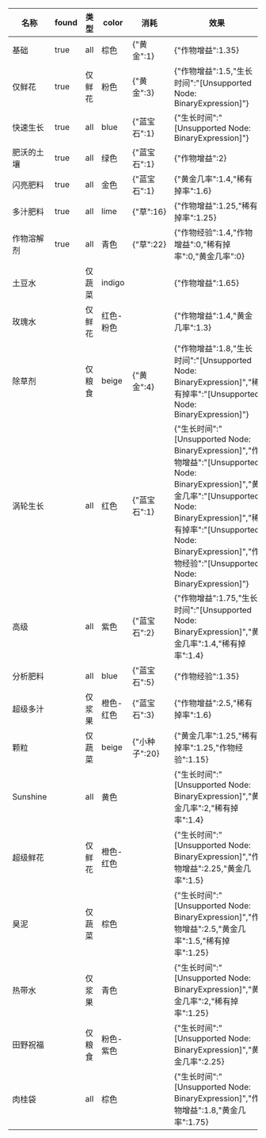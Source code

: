 | 名称  | found | 类型  | color | 消耗  | 效果  | 图标  |
| --- | ----- | --- | ----- | --- | --- | --- |
| 基础 | true | all | 棕色 | {"黄金":1} | {"作物增益":1.35} |  |
| 仅鲜花 | true | 仅鲜花 | 粉色 | {"黄金":3} | {"作物增益":1.5,"生长时间":"[Unsupported Node: BinaryExpression]"} |  |
| 快速生长 | true | all | blue | {"蓝宝石":1} | {"生长时间":"[Unsupported Node: BinaryExpression]"} |  |
| 肥沃的土壤 | true | all | 绿色 | {"蓝宝石":1} | {"作物增益":2} |  |
| 闪亮肥料 | true | all | 金色 | {"蓝宝石":1} | {"黄金几率":1.4,"稀有掉率":1.6} |  |
| 多汁肥料 | true | all | lime | {"草":16} | {"作物增益":1.25,"稀有掉率":1.25} |  |
| 作物溶解剂 | true | all | 青色 | {"草":22} | {"作物经验":1.4,"作物增益":0,"稀有掉率":0,"黄金几率":0} | <i class="mdi mdi-test-tube"></i> |
| 土豆水 |  | 仅蔬菜 | indigo |  | {"作物增益":1.65} |  |
| 玫瑰水 |  | 仅鲜花 | 红色-粉色 |  | {"作物增益":1.4,"黄金几率":1.3} |  |
| 除草剂 |  | 仅粮食 | beige | {"黄金":4} | {"作物增益":1.8,"生长时间":"[Unsupported Node: BinaryExpression]","稀有掉率":"[Unsupported Node: BinaryExpression]"} |  |
| 涡轮生长 |  | all | 红色 | {"蓝宝石":1} | {"生长时间":"[Unsupported Node: BinaryExpression]","作物增益":"[Unsupported Node: BinaryExpression]","黄金几率":"[Unsupported Node: BinaryExpression]","稀有掉率":"[Unsupported Node: BinaryExpression]","作物经验":"[Unsupported Node: BinaryExpression]"} |  |
| 高级 |  | all | 紫色 | {"蓝宝石":2} | {"作物增益":1.75,"生长时间":"[Unsupported Node: BinaryExpression]","黄金几率":1.4,"稀有掉率":1.4} |  |
| 分析肥料 |  | all | blue | {"蓝宝石":5} | {"作物经验":1.35} |  |
| 超级多汁 |  | 仅浆果 | 橙色-红色 | {"蓝宝石":3} | {"作物增益":2.5,"稀有掉率":1.6} |  |
| 颗粒 |  | 仅蔬菜 | beige | {"小种子":20} | {"黄金几率":1.25,"稀有掉率":1.25,"作物经验":1.15} | <i class="mdi mdi-pill"></i> |
| Sunshine |  | all | 黄色 |  | {"生长时间":"[Unsupported Node: BinaryExpression]","黄金几率":2,"稀有掉率":1.4} |  |
| 超级鲜花 |  | 仅鲜花 | 橙色-红色 |  | {"生长时间":"[Unsupported Node: BinaryExpression]","作物增益":2.25,"黄金几率":1.5} |  |
| 臭泥 |  | 仅蔬菜 | 棕色 |  | {"生长时间":"[Unsupported Node: BinaryExpression]","作物增益":2.5,"黄金几率":1.5,"稀有掉率":1.25} |  |
| 热带水 |  | 仅浆果 | 青色 |  | {"生长时间":"[Unsupported Node: BinaryExpression]","黄金几率":2,"稀有掉率":1.25} | <i class="mdi mdi-flask-round-bottom"></i> |
| 田野祝福 |  | 仅粮食 | 粉色-紫色 |  | {"生长时间":"[Unsupported Node: BinaryExpression]","黄金几率":2.25} | <i class="mdi mdi-auto-fix"></i> |
| 肉桂袋 |  | all | 棕色 |  | {"生长时间":"[Unsupported Node: BinaryExpression]","作物增益":1.8,"黄金几率":1.75} |  |
